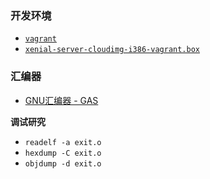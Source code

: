 
### 开发环境

* [`vagrant`](https://www.vagrantup.com/)
* [`xenial-server-cloudimg-i386-vagrant.box`](https://mirrors.tuna.tsinghua.edu.cn/ubuntu-cloud-images/xenial/current/xenial-server-cloudimg-i386-vagrant.box)

### 汇编器

* [GNU汇编器 - GAS](https://zh.wikipedia.org/wiki/GNU%E6%B1%87%E7%BC%96%E5%99%A8)



**调试研究**

* `readelf -a exit.o`
* `hexdump -C exit.o`
* `objdump -d exit.o`
